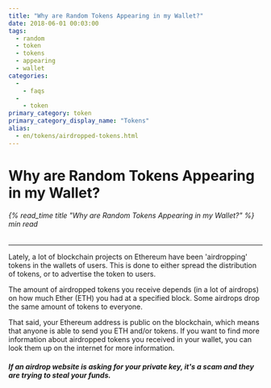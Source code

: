 ```yaml
---
title: "Why are Random Tokens Appearing in my Wallet?"
date: 2018-06-01 00:03:00
tags:
  - random
  - token
  - tokens
  - appearing
  - wallet
categories:
  - 
    - faqs
  - 
    - token
primary_category: token
primary_category_display_name: "Tokens"
alias:
  - en/tokens/airdropped-tokens.html
---
```


# **Why are Random Tokens Appearing in my Wallet?**

###### {% read_time title "Why are Random Tokens Appearing in my Wallet?" %} min read

* * *

Lately, a lot of blockchain projects on Ethereum have been 'airdropping' tokens in the wallets of users. This is done to either spread the distribution of tokens, or to advertise the token to users.

The amount of airdropped tokens you receive depends (in a lot of airdrops) on how much Ether (ETH) you had at a specified block. Some airdrops drop the same amount of tokens to everyone.

That said, your Ethereum address is public on the blockchain, which means that anyone is able to send you ETH and/or tokens. If you want to find more information about airdropped tokens you received in your wallet, you can look them up on the internet for more information.

#### _If an airdrop website is asking for your private key, it's a scam and they are trying to steal your funds._

